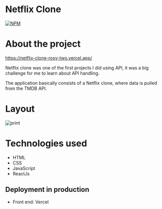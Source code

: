 # Netflix Clone
[![NPM](https://img.shields.io/npm/l/react)](https://github.com/MatheusArauj0o/Netflix-Clone/blob/main/Licence)

# About the project

https://netflix-clone-rosy-two.vercel.app/

Netflix clone was one of the first projects I did using API, it was a big challenge for me to learn about API handling.

The application basically consists of a Netflix clone, where data is pulled from the TMDB API.

# Layout
![print](https://user-images.githubusercontent.com/103580714/203673856-40d1c99c-42b8-441f-adce-5f418fd86f5d.png)

# Technologies used

- HTML
- CSS
- JavaScript
- ReactJs

## Deployment in production

- Front end: Vercel
